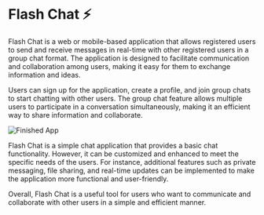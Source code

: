 # Flash Chat ⚡️

Flash Chat is a web or mobile-based application that allows registered users to send and receive messages in real-time with other registered users in a group chat format. The application is designed to facilitate communication and collaboration among users, making it easy for them to exchange information and ideas.

Users can sign up for the application, create a profile, and join group chats to start chatting with other users. The group chat feature allows multiple users to participate in a conversation simultaneously, making it an efficient way to share information and collaborate.

![Finished App](https://github.com/londonappbrewery/Images/blob/master/flash_chat_flutter_demo.gif)

Flash Chat is a simple chat application that provides a basic chat functionality. However, it can be customized and enhanced to meet the specific needs of the users. For instance, additional features such as private messaging, file sharing, and real-time updates can be implemented to make the application more functional and user-friendly.

Overall, Flash Chat is a useful tool for users who want to communicate and collaborate with other users in a simple and efficient manner.

